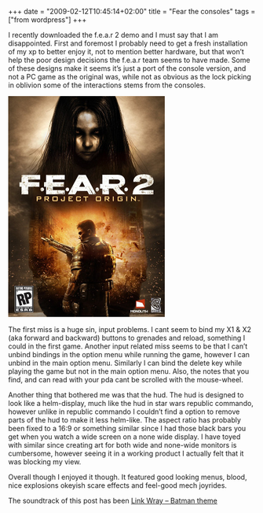 +++
date = "2009-02-12T10:45:14+02:00"
title = "Fear the consoles"
tags = ["from wordpress"]
+++

I recently downloaded the f.e.a.r 2 demo and I must say that I am disappointed. First and foremost I probably need to get a fresh installation of my xp to better enjoy it, not to mention better hardware, but that won’t help the poor design decisions the f.e.a.r team seems to have made. Some of these designs make it seems it’s just a port of the console version, and not a PC game as the original was, while not as obvious as the lock picking in oblivion some of the interactions stems from the consoles.

![f.e.a.r box art](boxart.jpg)

The first miss is a huge sin, input problems. I cant seem to bind my X1 & X2 (aka forward and backward) buttons to grenades and reload, something I could in the first game. Another input related miss seems to be that I can’t unbind bindings in the option menu while running the game, however I can unbind in the main option menu.  Similarly I can bind the delete key while playing the game but not in the main option menu. Also, the notes that you find, and can read with your pda cant be scrolled with the mouse-wheel.

Another thing that bothered me was that the hud. The hud is designed to look like a helm-display, much like the hud in star wars republic commando, however unlike in republic commando I couldn’t find a option to remove parts of the hud to make it less helm-like. The aspect ratio has probably been fixed to a 16:9 or something similar since I had those black bars you get when you watch a wide screen on a none wide display. I have toyed with similar since creating art for both wide and none-wide monitors is cumbersome, however seeing it in a working product I actually felt that it was blocking my view.

Overall though I enjoyed it though. It featured good looking menus, blood, nice explosions okeyish scare effects and feel-good mech joyrides.

The soundtrack of this post has been [Link Wray – Batman theme](http://www.youtube.com/watch?v=N9ji7t8zM7w)
